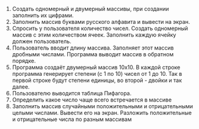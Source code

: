 1. Создать одномерный и двумерный массивы, при создании заполнить их цифрами.
2. Заполнить массив буквами русского алфавита и  вывести на экран.
3. Спросить у пользователя количество чисел. Создать одномерный массив с этим количеством ячеек. Заполнить каждую ячейку должен пользователь.
4. Пользователь вводит длину массива. Заполняет этот массив дробными числами. Программа выводит массив в обратном порядке.
5. Программа создаёт двумерный массив 10х10. В каждой строке программа генерирует степени (с 1 по 10) чисел от 1 до 10. Так в первой строке будут степени единицы, во второй - двойки и так далее.
6. Пользователю выводится таблица Пифагора.
7. Определить какое число чаще всего встречается в массиве
8. Заполнить массив случайными положительными и отрицательными целыми числами. Вывести его на экран. Разложить положительные и отрицательные числа по разным массивам
